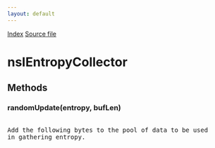 ```yaml
---
layout: default
---
```

<div id='links'><a href="../index.html">Index</a>
<a href="http://dxr.mozilla.org/mozilla-central/source/dom/base/nsIEntropyCollector.idl">Source file</a>
</div>

# nsIEntropyCollector #

## Methods ##

### randomUpdate(entropy, bufLen) ###
<pre>  
Add the following bytes to the pool of data to be used  
in gathering entropy.  
  
</pre>